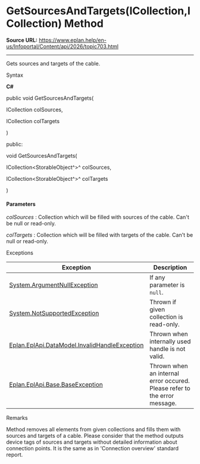 # GetSourcesAndTargets(ICollection<StorableObject>,ICollection<StorableObject>) Method

**Source URL:** https://www.eplan.help/en-us/Infoportal/Content/api/2026/topic703.html

---

Gets sources and targets of the cable.

Syntax

**C#**



public void GetSourcesAndTargets( 

   ICollection<StorableObject> colSources,

   ICollection<StorableObject> colTargets

)

public:

void GetSourcesAndTargets( 

   ICollection<StorableObject^>^ colSources,

   ICollection<StorableObject^>^ colTargets

)


#### Parameters

*colSources*
:   Collection which will be filled with sources of the cable. Can't be null or read-only.

*colTargets*
:   Collection which will be filled with targets of the cable. Can't be null or read-only.

Exceptions

| Exception | Description |
| --- | --- |
| [System.ArgumentNullException](#) | If any parameter is `null`. |
| [System.NotSupportedException](#) | Thrown if given collection is read-only. |
| [Eplan.EplApi.DataModel.InvalidHandleException](Eplan.EplApi.DataModelu~Eplan.EplApi.DataModel.InvalidHandleException.html) | Thrown when internally used handle is not valid. |
| [Eplan.EplApi.Base.BaseException](Eplan.EplApi.Baseu~Eplan.EplApi.Base.BaseException.html) | Thrown when an internal error occured. Please refer to the error message. |

Remarks

Method removes all elements from given collections and fills them with sources and targets of a cable. Please consider that the method outputs device tags of sources and targets without detailed information about connection points. It is the same as in 'Connection overview' standard report.
